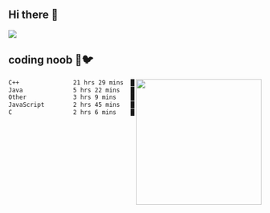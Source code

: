 ## Hi there 👋

<!--
**IZSSERAFIM/IZSSERAFIM** is a ✨ _special_ ✨ repository because its `README.md` (this file) appears on your GitHub profile.

Here are some ideas to get you started:

- 🔭 I’m currently working on ...
- 🌱 I’m currently learning ...
- 👯 I’m looking to collaborate on ...
- 🤔 I’m looking for help with ...
- 💬 Ask me about ...
- 📫 How to reach me: ...
- 😄 Pronouns: ...
- ⚡ Fun fact: ...
-->

![](https://pixel-profile.vercel.app/api/github-stats?username=IZSSERAFIM&screen_effect=true&theme=rainbow)

<!--
[![IZSSERAFIM's GitHub stats](https://github-readme-stats-omega-one-96.vercel.app/api?username=IZSSERAFIM&show_icons=true&theme=radical)](https://github.com/anuraghazra/github-readme-stats)
[![Top Langs](https://github-readme-stats-omega-one-96.vercel.app/api/top-langs/?username=IZSSERAFIM&layout=compact)](https://github.com/anuraghazra/github-readme-stats)
-->
## coding noob 🥬🐦

<img src="https://github-readme-stats-omega-one-96.vercel.app/api/top-langs/?username=IZSSERAFIM&layout=compact&langs_count=6" width="250" align="right"/>

<!--START_SECTION:waka-->

```txt
C++               21 hrs 29 mins  ███████████████░░░░░░░░░░   60.26 %
Java              5 hrs 22 mins   ███▓░░░░░░░░░░░░░░░░░░░░░   15.09 %
Other             3 hrs 9 mins    ██▒░░░░░░░░░░░░░░░░░░░░░░   08.85 %
JavaScript        2 hrs 45 mins   ██░░░░░░░░░░░░░░░░░░░░░░░   07.72 %
C                 2 hrs 6 mins    █▒░░░░░░░░░░░░░░░░░░░░░░░   05.91 %
```

<!--END_SECTION:waka-->
